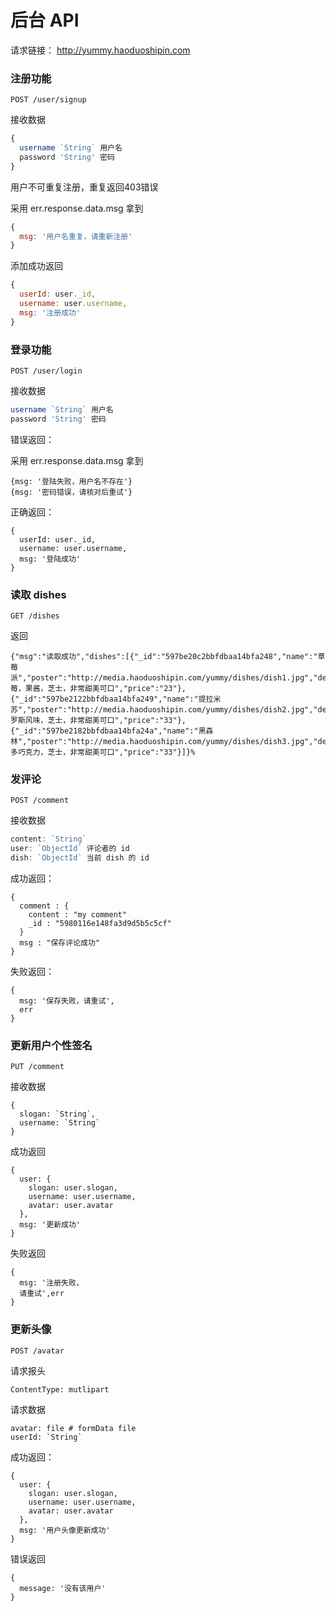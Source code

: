 # 后台 API

请求链接： http://yummy.haoduoshipin.com


### 注册功能

```
POST /user/signup
```

接收数据

```js
{
  username `String` 用户名
  password 'String' 密码
}
```

用户不可重复注册，重复返回403错误

采用 err.response.data.msg 拿到

```js
{
  msg: '用户名重复，请重新注册'
}
```

添加成功返回

```js
{
  userId: user._id,
  username: user.username,
  msg: '注册成功'
}
```

### 登录功能

```
POST /user/login
```

接收数据


```js
username `String` 用户名
password 'String' 密码
```

错误返回：

采用 err.response.data.msg 拿到

```
{msg: '登陆失败，用户名不存在'}
{msg: '密码错误，请核对后重试'}
```

正确返回：

```
{
  userId: user._id,
  username: user.username,
  msg: '登陆成功'
}
```

### 读取 dishes

```
GET /dishes
```

返回

```
{"msg":"读取成功","dishes":[{"_id":"597be20c2bbfdbaa14bfa248","name":"草莓派","poster":"http://media.haoduoshipin.com/yummy/dishes/dish1.jpg","desc":"草莓，果酱，芝士，非常甜美可口","price":"23"},{"_id":"597be2122bbfdbaa14bfa249","name":"提拉米苏","poster":"http://media.haoduoshipin.com/yummy/dishes/dish2.jpg","desc":"俄罗斯风味，芝士，非常甜美可口","price":"33"},{"_id":"597be2182bbfdbaa14bfa24a","name":"黑森林","poster":"http://media.haoduoshipin.com/yummy/dishes/dish3.jpg","desc":"很多巧克力，芝士，非常甜美可口","price":"33"}]}%
```


### 发评论

```
POST /comment
```

接收数据


```js
content: `String`
user: `ObjectId` 评论者的 id
dish: `ObjectId` 当前 dish 的 id
```

成功返回：

```
{
  comment : {
    content : "my comment"
    _id : "5980116e148fa3d9d5b5c5cf"
  }
  msg : "保存评论成功"
}
```

失败返回：

```
{
  msg: '保存失败，请重试',
  err
}
```

### 更新用户个性签名

```
PUT /comment
```

接收数据

```
{
  slogan: `String`,
  username: `String`
}

```

成功返回

```
{
  user: {
    slogan: user.slogan,
    username: user.username,
    avatar: user.avatar
  },
  msg: '更新成功'
}
```

失败返回

```
{
  msg: '注册失败，
  请重试',err
}
```


### 更新头像


```
POST /avatar
```


请求报头

```
ContentType: mutlipart
```

请求数据

```
avatar: file # formData file
userId: `String`
```

成功返回：

```
{
  user: {
    slogan: user.slogan,
    username: user.username,
    avatar: user.avatar
  },
  msg: '用户头像更新成功'
}
```

错误返回

```
{
  message: '没有该用户'
}
```
